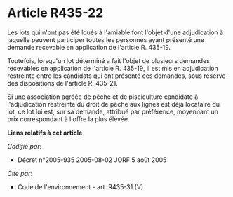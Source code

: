 # Article R435-22

Les lots qui n'ont pas été loués à l'amiable font l'objet d'une adjudication à laquelle peuvent participer toutes les
personnes ayant présenté une demande recevable en application de l'article R. 435-19.

Toutefois, lorsqu'un lot déterminé a fait l'objet de plusieurs demandes recevables en application de l'article R. 435-19, il
est mis en adjudication restreinte entre les candidats qui ont présenté ces demandes, sous réserve des dispositions de
l'article R. 435-21.

Si une association agréée de pêche et de pisciculture candidate à l'adjudication restreinte du droit de pêche aux lignes est
déjà locataire du lot, ce lot lui est, sur sa demande, attribué par préférence, moyennant un prix correspondant à l'offre la
plus élevée.

**Liens relatifs à cet article**

_Codifié par_:

  - Décret n°2005-935 2005-08-02 JORF 5 août 2005

_Cité par_:

  - Code de l'environnement - art. R435-31 (V)
